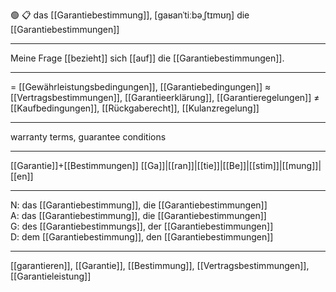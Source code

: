 🟢 📋 das [[Garantiebestimmung]], [ɡaʁanˈtiːbəˌʃtɪmʊŋ]
die [[Garantiebestimmungen]]

---

Meine Frage [[bezieht]] sich [[auf]] die [[Garantiebestimmungen]].

---
= [[Gewährleistungsbedingungen]], [[Garantiebedingungen]]
≈ [[Vertragsbestimmungen]], [[Garantieerklärung]], [[Garantieregelungen]]
≠ [[Kaufbedingungen]], [[Rückgaberecht]], [[Kulanzregelung]]

---
warranty terms, guarantee conditions

---
[[Garantie]]+[[Bestimmungen]]
[[Ga]]|[[ran]]|[[tie]]|[[Be]]|[[stim]]|[[mung]]|[[en]]

---
N: das [[Garantiebestimmung]], die [[Garantiebestimmungen]]  
A: das [[Garantiebestimmung]], die [[Garantiebestimmungen]]  
G: des [[Garantiebestimmungs]], der [[Garantiebestimmungen]]  
D: dem [[Garantiebestimmung]], den [[Garantiebestimmungen]]  

---
[[garantieren]], [[Garantie]], [[Bestimmung]], [[Vertragsbestimmungen]], [[Garantieleistung]]
